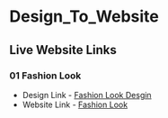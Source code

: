 # Design_To_Website


## Live Website Links

### 01 Fashion Look
- Design Link -  [Fashion Look Desgin](https://dribbble.com/shots/16636382-Fashion-Look-Website-concept#)
- Website Link - [Fashion Look](https://fashion-look-ponetpcp5-harshs-projects-e6eceed0.vercel.app/)
